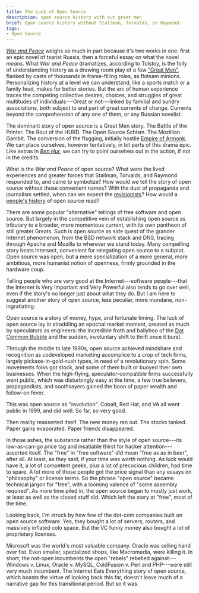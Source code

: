 ```yaml
---
title: The Luck of Open Source
description: open source history with out great men
brief: Open source history without Stallman, Torvalds, or Raymond.
tags:
- Open Source
---
```


[_War and Peace_](https://en.wikipedia.org/wiki/War_and_Peace) weighs so much in part because it's two works in one: first an epic novel of tsarist Russia, then a forceful essay on what the novel _means_.  What _War and Peace_ dramatizes, according to Tolstoy, is the folly of understanding history as a drawing room play of a few ["Great Men"](https://en.wikipedia.org/wiki/Great_man_theory), flanked by casts of thousands in frame-filling roles, as flotsam minions.  Personalizing history at a level we can understand, like a sports match or a family feud, makes for better stories.  But the arc of human experience traces the competing collective desires, choices, and struggles of great multitudes of individuals---Great or not---linked by familial and sundry associations, both subject to and part of great currents of change.  Currents beyond the comprehension of any one of them, or any Russian novelist.

The dominant story of open source is a Great Men story.  The Battle of the Printer.  The Rout of the HURD.  The Open Source Schism.  The Mozillian Gambit.  The conversion of the flagging, initially hostile [Empire of Armonk](https://en.wikipedia.org/wiki/IBM).  We can place ourselves, however tentatively, in bit parts of this drama epic.  Like extras in [_Ben Hur_](https://en.wikipedia.org/wiki/Ben-Hur_(1959_film)), we can try to point ourselves out in the action, if not in the credits.

What is the _War and Peace_ of open source?  What were the lived experiences and greater forces that Stallman, Torvalds, and Raymond responded to, and came to symbolize?  How would we tell the story of open source without those convenient names?  With the dust of propaganda and journalism settled, when can we expect the [revisionists](https://en.wikipedia.org/wiki/Historical_revisionism)?  How would a [people's history](https://en.wikipedia.org/wiki/People%27s_history) of open source read?

There are some popular "alternative" tellings of free software and open source.  But largely in the competitive vein of establishing open source as tributary to a broader, more momentous current, with its own pantheon of still greater Greats.  Such is open source as side quest of the grander Internet phenomenon, from the BSD network stack and DNS, tracing through Apache and Mozilla to wherever we stand today.  Many compelling story beats intersect, convenient for relegating open source to a subplot.  Open source was open, but a mere specialization of a more general, more ambitious, more humanist notion of openness, firmly grounded in the hardware coup.

Telling people who are very good at the Internet---software people---that the Internet is Very Important and Very Powerful also tends to go over well, even if the story's no longer just about what they do.  But I am here to suggest another story of open source, less peculiar, more mundane, non-ingratiating:

Open source is a story of money, hype, and fortunate timing.  The luck of open source lay in straddling an epochal market moment, created as much by speculators as engineers: the incredible froth and ballyhoo of the [Dot Common Bubble](https://en.wikipedia.org/wiki/Dot-com_bubble) and the sudden, involuntary shift to thrift once it burst.

Through the middle to late 1990s, open source achieved mindshare and recognition as codeveloped marketing accomplice to a crop of tech firms, largely pickaxe-in-gold-rush types, in need of a revolutionary spin.  Some movements folks got stock, and some of them built or buoyed their own businesses.  When the high-flying, speculator-compatible firms successfully went public, which was disturbingly easy at the time, a few true believers, propagandists, and soothsayers gained the boon of paper wealth and follow-on fever.

This was open source as "revolution".  Cobalt, Red Hat, and VA all went public in 1999, and did well.  So far, so very good.

Then reality reasserted itself.  The new money ran out.  The stocks tanked.  Paper gains evaporated.  Paper friends disappeared.

In those ashes, the substance rather than the style of open source---its low-as-can-go price tag and insatiable thirst for hacker attention---asserted itself.  The "free" in "free software" _did_ mean "free as as in beer", after all.  At least, as they said, if your time was worth nothing.  As luck would have it, a lot of competent geeks, plus a lot of precocious children, had time to spare.  A lot more of those people got the price signal than any essays on "philosophy" or license terms.  So the phrase "open source" became technical jargon for "free", with a looming valence of "some assembly required".  As more time piled in, the open source began to mostly just work, at least as well as the closed stuff did.  Which left the story at "free", most of the time.

Looking back, I'm struck by how few of the dot-com companies built on open source software.  Yes, they bought a lot of servers, routers, and massively inflated colo space.  But the VC funny money also bought a lot of proprietary licenses.

Microsoft was the world's most valuable company.  Oracle was selling hand over fist.  Even smaller, specialized shops, like Macromedia, were killing it.  In short, the not-open incumbents the open "rebels" rebelled against---Windows v. Linux, Oracle v. MySQL, ColdFusion v. Perl and PHP---were still very much incumbent. The Internet Eats Everything story of open source, which boasts the virtue of looking back this far, doesn't leave much of a narrative gap for this transitional period.  But so it was.
